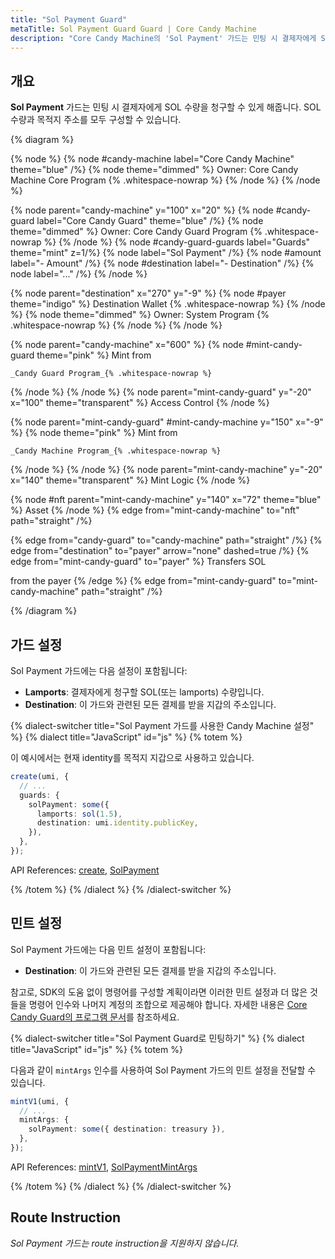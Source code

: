 ```yaml
---
title: "Sol Payment Guard"
metaTitle: Sol Payment Guard Guard | Core Candy Machine
description: "Core Candy Machine의 'Sol Payment' 가드는 민팅 시 결제자에게 SOL 수량을 청구합니다."
---
```


## 개요

**Sol Payment** 가드는 민팅 시 결제자에게 SOL 수량을 청구할 수 있게 해줍니다. SOL 수량과 목적지 주소를 모두 구성할 수 있습니다.

{% diagram  %}

{% node %}
{% node #candy-machine label="Core Candy Machine" theme="blue" /%}
{% node theme="dimmed" %}
Owner: Core Candy Machine Core Program {% .whitespace-nowrap %}
{% /node %}
{% /node %}

{% node parent="candy-machine" y="100" x="20" %}
{% node #candy-guard label="Core Candy Guard" theme="blue" /%}
{% node theme="dimmed" %}
Owner: Core Candy Guard Program {% .whitespace-nowrap %}
{% /node %}
{% node #candy-guard-guards label="Guards" theme="mint" z=1/%}
{% node label="Sol Payment" /%}
{% node #amount label="- Amount" /%}
{% node #destination label="- Destination" /%}
{% node label="..." /%}
{% /node %}

{% node parent="destination" x="270" y="-9" %}
{% node #payer theme="indigo" %}
Destination Wallet {% .whitespace-nowrap %}
{% /node %}
{% node theme="dimmed" %}
Owner: System Program {% .whitespace-nowrap %}
{% /node %}
{% /node %}

{% node parent="candy-machine" x="600" %}
  {% node #mint-candy-guard theme="pink" %}
    Mint from

    _Candy Guard Program_{% .whitespace-nowrap %}
  {% /node %}
{% /node %}
{% node parent="mint-candy-guard" y="-20" x="100" theme="transparent" %}
  Access Control
{% /node %}

{% node parent="mint-candy-guard" #mint-candy-machine y="150" x="-9" %}
  {% node theme="pink" %}
    Mint from

    _Candy Machine Program_{% .whitespace-nowrap %}
  {% /node %}
{% /node %}
{% node parent="mint-candy-machine" y="-20" x="140" theme="transparent" %}
  Mint Logic
{% /node %}

{% node #nft parent="mint-candy-machine" y="140" x="72" theme="blue" %}
  Asset
{% /node %}
{% edge from="mint-candy-machine" to="nft" path="straight" /%}

{% edge from="candy-guard" to="candy-machine" path="straight" /%}
{% edge from="destination" to="payer" arrow="none" dashed=true /%}
{% edge from="mint-candy-guard" to="payer" %}
Transfers SOL

from the payer
{% /edge %}
{% edge from="mint-candy-guard" to="mint-candy-machine" path="straight" /%}

{% /diagram %}

## 가드 설정

Sol Payment 가드에는 다음 설정이 포함됩니다:

- **Lamports**: 결제자에게 청구할 SOL(또는 lamports) 수량입니다.
- **Destination**: 이 가드와 관련된 모든 결제를 받을 지갑의 주소입니다.

{% dialect-switcher title="Sol Payment 가드를 사용한 Candy Machine 설정" %}
{% dialect title="JavaScript" id="js" %}
{% totem %}

이 예시에서는 현재 identity를 목적지 지갑으로 사용하고 있습니다.

```ts
create(umi, {
  // ...
  guards: {
    solPayment: some({
      lamports: sol(1.5),
      destination: umi.identity.publicKey,
    }),
  },
});
```

API References: [create](https://mpl-core-candy-machine.typedoc.metaplex.com/functions/create.html), [SolPayment](https://mpl-core-candy-machine.typedoc.metaplex.com/types/SolPayment.html)

{% /totem %}
{% /dialect %}
{% /dialect-switcher %}

## 민트 설정

Sol Payment 가드에는 다음 민트 설정이 포함됩니다:

- **Destination**: 이 가드와 관련된 모든 결제를 받을 지갑의 주소입니다.

참고로, SDK의 도움 없이 명령어를 구성할 계획이라면 이러한 민트 설정과 더 많은 것들을 명령어 인수와 나머지 계정의 조합으로 제공해야 합니다. 자세한 내용은 [Core Candy Guard의 프로그램 문서](https://github.com/metaplex-foundation/mpl-core-candy-machine/tree/main/programs/candy-guard#solpayment)를 참조하세요.

{% dialect-switcher title="Sol Payment Guard로 민팅하기" %}
{% dialect title="JavaScript" id="js" %}
{% totem %}

다음과 같이 `mintArgs` 인수를 사용하여 Sol Payment 가드의 민트 설정을 전달할 수 있습니다.

```ts
mintV1(umi, {
  // ...
  mintArgs: {
    solPayment: some({ destination: treasury }),
  },
});
```

API References: [mintV1](https://mpl-core-candy-machine.typedoc.metaplex.com/functions/mintV1.html), [SolPaymentMintArgs](https://mpl-core-candy-machine.typedoc.metaplex.com/types/SolPaymentMintArgs.html)

{% /totem %}
{% /dialect %}
{% /dialect-switcher %}

## Route Instruction

_Sol Payment 가드는 route instruction을 지원하지 않습니다._
